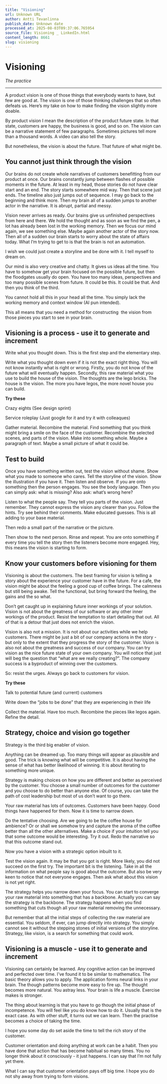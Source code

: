 ```yaml
---
title: "Visioning"
url: Unknown URL
author: Antti Tevanlinna
publish_date: Unknown date
processed_at: 2025-08-03T09:37:06.765954
source_file: Visioning _ LinkedIn.html
content_length: 8661
slug: visioning
---
```


# Visioning

*The practice*
















---




A product vision is one of those things that everybody wants to have, but few are good at. The vision is one of those thinking challenges that so often defeats us. Here’s my take on how to make finding the vision slightly more doable.







By product vision I mean the description of the product future state. In that state, customers are happy, the business is good, and so on. The vision can be a narrative statement of few paragraphs. Sometimes pictures tell more than a thousand words. A video can also tell the story.







But nonetheless, the vision is about the future. That future of what might be.







## You cannot just think through the vision







Our brains do not create whole narratives of customers benefitting from our product at once. Our brains constantly jump between flashes of possible moments in the future. At least in my head, those stories do not have clear start and an end. The story starts somewhere mid way. Then that scene just ends. The timeline also just jumps out of sequence. I may go back to the beginning and think more. Then my brain all of a sudden jumps to another actor in the narrative. It is abrupt, partial and messy.







Vision never arrives as ready. Our brains give us unfinished perspectives from here and there. We hold the thought and as soon as we find the pen, a lot has already been lost in the working memory. Then we focus our mind again, we see something else. Maybe again another actor of the story now. Then all of a sudden our brain starts to worry about the state of affairs today. What I’m trying to get to is that the brain is not an automation.







I wish we could just create a storyline and be done with it. I tell myself to dream on.







Our mind is also very creative and chatty. It gives us ideas all the time. You have to somehow get your brain focused on the possible future, but then the floodgates usually do open. You have too many ideas, perspectives and too many possible scenes from future. It could be this. It could be that. And then you think of the third.







You cannot hold all this in your head all the time. You simply lack the working memory and context window (AI pun intended).







This all means that you need a method for constructing  the vision from those pieces you start to see in your brain.







## Visioning is a process - use it to generate and increment







Write what you thought down. This is the first step and the elementary step.







Write what you thought down even if it is not the exact right thing. You will not know instantly what is right or wrong. Firstly, you do not know of the future what will eventually happen. Secondly, this raw material what you use to build the house of the vision. The thoughts are the lego bricks. The house is the vision. The more you have legos, the more novel house you can build.







**Try these**







Crazy eights (See design sprint)







Service roleplay (Just google for it and try it with colleaques)












Gather material. Recombine the material. Find something that you think might bring a smile on the face of the customer. Recombine the selected scenes, and parts of the vision. Make into something whole. Maybe a paragraph of text. Maybe a small picture of what it could be.







## Test to build







Once you have something written out, test the vision without shame. Show what you made to someone who cares. Tell the storyline of the vision. Show the illustration if you have it. Then listen and observe. If you are onto something then the person engages. You see the body language. Then you can simply ask: what is missing? Also ask: what’s wrong here?







Listen to what the people say. They tell you parts of the vision. Just remember. They cannot express the vision any clearer than you. Follow the hints. Try see behind their comments. Make educated guesses. This is all adding to your base material.







Then redo a small part of the narrative or the picture.







Then show to the next person. Rinse and repeat. You are onto something if every time you tell the story then the listeners become more engaged. Hey, this means the vision is starting to form.







## Know your customers before visioning for them







Visioning is about the customers. The best framing for vision is telling a story about the experience your customer have in the future. For a cafe, the vision might be about the feeling a good cup of coffee brings. The calmness but still being awake. Tell the functional, but bring forward the feeling, the gains and the so what.







Don’t get caught up in explaining future inner workings of your solution. Vision is not about the greatness of our software or any other inner workings of the product. Resist the temptation to start detailing that out. All of that is a detour that just does not enrich the vision.







Vision is also not a mission. It is not about our activities while we help customers. There might be just a bit of our company actions in the story - but only to the extent that they progress the story of the customer. Vsion is also not about the greatness and success of our company. You can try vision as the nice future state of your own company. You will notice that just will beg the question that “what are we really creating?”. The company success is a byproduct of winning over the customers.







So: resist the urges. Always go back to customers for vision.







**Try these**







Talk to potential future (and current) customers







Write down the “jobs to be done” that they are experiencing in their life












Collect the material. Have too much. Recombine the pieces like legos again. Refine the detail.







## Strategy, choice and vision go together







Strategy is the third big enabler of vision.







Anything can be dreamed up. Too many things will appear as plausible and good. The trick is knowing what will be competitive. It is about having the sense of what has better likelihood of winning. It is about iterating to something more unique.







Strategy is making choices on how you are different and better as perceived by the customer. You choose a small number of outcomes for the customer and you choose to do better than anyone else. Of course, you can take the path of cost leadership but most of us don’t want to go there.







Your raw material has lots of outcomes. Customers have been happy. Good things have happened for them. Now it is time to narrow down.







Do the tentative choosing. Are we going to be the coffee house for ambience? Or or shall we somehow try and capture the aroma of the coffee better than all the other alternatives. Make a choice if your intuition tell you that some outcome would be interesting. Try it out. Redo the narrative so that this outcome stand out.







Now you have a vision with a strategic option inbuilt to it.







Test the vision again. It may be that you got is right. More likely, you did not succeed on the first try. The important bit is the listening. Take in all the information on what people say is good about the outcome. But also be very keen to notice that not everyone engages. Then ask what about this vision is not yet right.







The strategy helps you narrow down your focus. You can start to converge your raw material into something that has a backbone. Actually you can say the strategy is the backbone. The strategy happens when you find something that cuts though all your raw material removing the unnecessary.







But remember that all the initial steps of collecting the raw material are essential. You seldom, if ever, can jump directly into strategy. You simply cannot see it without the stepping stones of initial versions of the storyline. Strategy, like vision, is a search for something that could work.







## Visioning is a muscle - use it to generate and increment







Visioning can certainly be learned. Any cognitive action can be improved and perfected over time. I’ve found it to be similar to mathematics. The basic theory allows you to apply. The application forms neural links in your brain. The though patterns become more easy to fire up. The thought becomes more natural. You astray less. Your brain is life a muscle. Exercise makes is stronger.







The thing about learning is that you have to go though the initial phase of incompetence. You will feel like you do know how to do it. Usually that is the exact case. As with other stuff, it turns out we can learn. Then the practise becomes a choice of taking the time.







I hope you some day do set aside the time to tell the rich story of the customer.







Customer orientation and doing anything at work can be a habit. Then you have done that action that has become habitual so many times. You no longer think about it consciously - it just happens. I can say that I’m not fully yet there.







What I can say that customer orientation pays off big time. I hope you do not shy away from trying to form visions.
